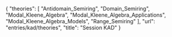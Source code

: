 {
    "theories": [
        "Antidomain_Semiring",
        "Domain_Semiring",
        "Modal_Kleene_Algebra",
        "Modal_Kleene_Algebra_Applications",
        "Modal_Kleene_Algebra_Models",
        "Range_Semiring"
    ],
    "url": "entries/kad/theories",
    "title": "Session KAD"
}